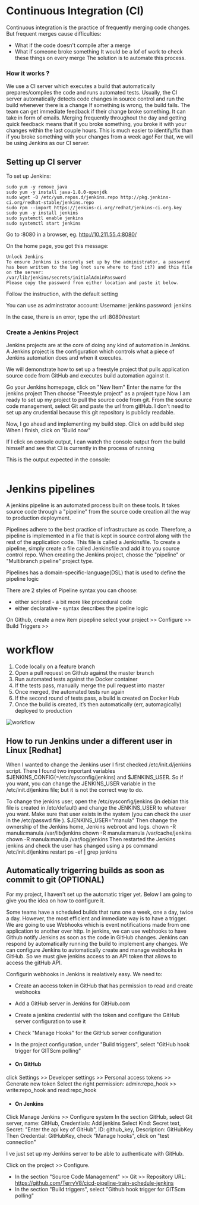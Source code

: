 # Continuous Integration (CI)

Continuous integration is the practice of frequently merging code changes.
But frequent merges cause difficulties:
- What if the code doesn't compile after a merge
- What if someone broke something
It would be a lof of work to check these things on every merge
The solution is to automate this process.

### How it works ?
We use a CI server which executes a build that automatically prepares/compiles the code and runs automated tests.
Usually, the CI server automatically detects code changes in source control and run the build whenever there is a change
If something is wrong, the build fails. The team can get immediate feedback if their change broke something. It can take in form of emails.
Merging frequently throughout the day and getting quick feedback means that if you broke something, you broke it with your changes within the last couple hours. This is much easier to identify/fix than if you broke something with your changes from a week ago! For that, we will be using Jenkins as our CI server.

## Setting up CI server

To set up Jenkins:
```console
sudo yum -y remove java
sudo yum -y install java-1.8.0-openjdk
sudo wget -O /etc/yum.repos.d/jenkins.repo http://pkg.jenkins-ci.org/redhat-stable/jenkins.repo
sudo rpm --import https://jenkins-ci.org/redhat/jenkins-ci.org.key
sudo yum -y install jenkins
sudo systemctl enable jenkins
sudo systemctl start jenkins
```

Go to <your server address>:8080 in a browser,
eg. http://10.211.55.4:8080/

On the home page, you got this message:
```console
Unlock Jenkins
To ensure Jenkins is securely set up by the administrator, a password has been written to the log (not sure where to find it?) and this file on the server:
/var/lib/jenkins/secrets/initialAdminPassword
Please copy the password from either location and paste it below.
```
Follow the instruction, with the default setting

You can use as adminstrator account:
Username: jenkins
password: jenkins

In the case, there is an error, type the url <your server address>:8080/restart
  
 
### Create a Jenkins Project
Jenkins projects are at the core of doing any kind of automation in Jenkins. 
A Jenkins project is the configuration which controls what a piece of Jenkins automation does and when it executes.

We will demonstrate how to set up a freestyle project that pulls application source code from GitHub and executes build automation against it. 

Go your Jenkins homepage,
click on "New Item"
Enter the name for the jenkins project
Then choose "Freestyle project" as a project type
Now I am ready to set up my project to pull the source code from git.
From the source code management, select Git and paste the url from gitHub. I don't need to set up any crudential because this git repository is publicly readable.

Now, I go ahead and implementing my build step. Click on add build step
When I finish, click on "Build now"

If I click on console output, I can watch the console output from the build himself
and see that CI is currently in the process of running

This is the output expected in the console:
```console

```


# Jenkins pipelines

A jenkins pipeline is an automated process built on these tools. It takes source code through a "pipeline" from the source code creation all the way to production deployment.

Pipelines adhere to the best practice of infrastructure as code. Therefore, a pipeline is implemented in a file that is kept in source control along with the rest of the application code. This file is called a Jenkinsfile.
To create a pipeline, simply create a file called Jenkinsfile and add it to you source control repo.
When creating the Jenkins project, chosse the "pipeline" or "Multibranch pipeline" project type.

Pipelines has a domain-specific-language(DSL) that is used to define the pipeline logic

There are 2 styles of Pipeline syntax you can choose:
- either scripted - a bit more like procedural code
- either declarative - syntax describes the pipeline logic


On Github, create a new item pipepline
select your project >> Configure >> Build Triggers >> 


# workflow

1. Code locally on a feature branch
2. Open a pull request on Github against the master branch
3. Run automated tests against the Docker container
4. If the tests pass, manually merge the pull request into master
5. Once merged, the automated tests run again
6. If the second round of tests pass, a build is created on Docker Hub
7. Once the build is created, it’s then automatically (err, automagically) deployed to production



![workflow](https://files.realpython.com/media/steps.91fb3b3eef5a.jpg)


## How to run Jenkins under a different user in Linux [Redhat]
When I wanted to change the Jenkins user I first checked /etc/init.d/jenkins script.  There I found two important variables $JENKINS_CONFIG(=/etc/sysconfig/jenkins) and $JENKINS_USER. So if you want, you can change the JENKINS_USER variable in the /etc/init.d/jenkins file; but it is not the correct way to do.

To change the jenkins user, open the /etc/sysconfig/jenkins (in debian this file is created in /etc/default) and change the JENKINS_USER to whatever you want. Make sure that user exists in the system (you can check the user in the /etc/passwd file ).
$JENKINS_USER="manula"
Then change the ownership of the Jenkins home, Jenkins webroot and logs.
chown -R manula:manula /var/lib/jenkins 
chown -R manula:manula /var/cache/jenkins
chown -R manula:manula /var/log/jenkins
Then restarted the Jenkins jenkins and check the user has changed using a ps command 
/etc/init.d/jenkins restart
ps -ef | grep jenkins

## Automatically trigerring builds as soon as commit to git (OPTIONAL)

For my project, I haven't set up the automatic triger yet.
Below I am going to give you the idea on how to configure it.

Some teams have a scheduled builds that runs one a week, one a day, twice a day. However, the most efficient and immediate way is to have a trigger. We are going to use Webhooks which is event notifications made from one application to another over http. In jenkins, we can use webhooks to have Github notify Jenkins as soon as the code in GitHub changes.
Jenkins can respond by automatically running the build to implement any changes. We can configure Jenkins to automatically create and manage webhooks in GitHub. So we must give jenkins access to an API token that allows to access the gitHub API.

Configurin webhooks in Jenkins is realatively easy. We need to:
- Create an access token in GitHub that has permission to read and create webhooks
- Add a GitHub server in Jenkins for GitHub.com
- Create a jenkins credential with the token and configure the GitHub server configuration to use it
- Check "Manage Hooks" for the GitHub server configuration
- In the project configuration, under "Build triggers", select "GitHub hook trigger for GITScm polling"

- #### On GitHub
click Settings >> Developer settings >> Personal access tokens >> Generate new token
Select the right permission: admin:repo_hook >> write:repo_hook and read:repo_hook

- #### On Jenkins
Click Manage Jenkins >> Configure system
In the section GitHub, select Git server, name: GitHub, Credentials: Add jenkins
Select Kind: Secret text, Secret: "Enter the api key of GitHub", ID: github_key, Description: GitHubKey
Then Credential: GitHubKey, check "Manage hooks", click on "test connection"

I ve just set up my Jenkins server to be able to authenticate with GitHub.

Click on the project >> Configure. 
- In the section "Source Code Management" >> Git >> Repository URL: https://github.com/TerryV8/cicd-pipeline-train-schedule-jenkins
- In the section  "Build triggers", select "Github hook trigger for GITScm polling"


